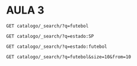 # AULA 3
```
GET catalogo/_search/?q=futebol
```
```
GET catalogo/_search/?q=estado:SP
```
```
GET catalogo/_search/?q=estado:futebol
```
```
GET catalogo/_search/?q=futebol&size=10&from=10
```